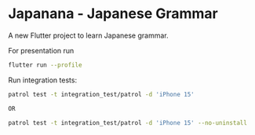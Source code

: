 # Japanana - Japanese Grammar

A new Flutter project to learn Japanese grammar.

For presentation run

```bash
flutter run --profile
```

Run integration tests:

```bash
patrol test -t integration_test/patrol -d 'iPhone 15'

OR

patrol test -t integration_test/patrol -d 'iPhone 15' --no-uninstall
```
